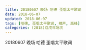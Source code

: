 ```yaml
---
title: 20180607 晚场 哈德 歪唱太平歌词
date: 2018-06-07
updated: 2018-06-07
tags: [哈德, 歪唱太平歌词, 相声, 高峰]
categories: (2018)戊戌年场次 
---
```

20180607 晚场 哈德 歪唱太平歌词
